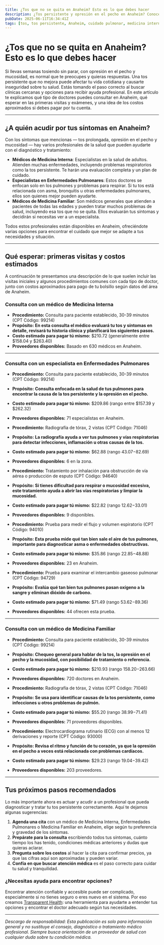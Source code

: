 ```yaml
---
title: ¿Tos que no se quita en Anaheim? Esto es lo que debes hacer  
description: ¿Tos persistente y opresión en el pecho en Anaheim? Conoce a qué especialistas acudir, los costos estimados y los siguientes pasos para recibir atención profesional.  
pubDate: 2025-06-11T16:34:41Z  
tags: [tos, tos persistente, Anaheim, cuidado pulmonar, medicina interna, medicina familiar, costos de salud]  
---
```


# ¿Tos que no se quita en Anaheim? Esto es lo que debes hacer

Si llevas semanas tosiendo sin parar, con opresión en el pecho y mucosidad, es normal que te preocupes y quieras respuestas. Una tos persistente que no mejora puede afectar tu vida cotidiana y causarte inseguridad sobre tu salud. Estás tomando el paso correcto al buscar clínicas cercanas y opciones para recibir ayuda profesional. En este artículo te explicamos qué tipo de doctores puedes consultar en Anaheim, qué esperar en las primeras visitas y exámenes, y una idea de los costos aproximados si debes pagar por tu cuenta.

---

## ¿A quién acudir por tus síntomas en Anaheim?

Con los síntomas que mencionas — tos prolongada, opresión en el pecho y mucosidad — hay varios profesionales de la salud que pueden ayudarte con el diagnóstico y tratamiento:

- **Médicos de Medicina Interna**: Especialistas en la salud de adultos. Atienden muchas enfermedades, incluyendo problemas respiratorios como la tos persistente. Te harán una evaluación completa y un plan de cuidado.
- **Especialistas en Enfermedades Pulmonares**: Estos doctores se enfocan solo en los pulmones y problemas para respirar. Si tu tos está relacionada con asma, bronquitis u otras enfermedades pulmonares, ellos son quienes mejor pueden ayudarte.
- **Médicos de Medicina Familiar**: Son médicos generales que atienden a pacientes de todas las edades y pueden tratar muchos problemas de salud, incluyendo esa tos que no se quita. Ellos evaluarán tus síntomas y decidirán si necesitas ver a un especialista.

Todos estos profesionales están disponibles en Anaheim, ofreciéndote varias opciones para encontrar el cuidado que mejor se adapte a tus necesidades y situación.

---

## Qué esperar: primeras visitas y costos estimados

A continuación te presentamos una descripción de lo que suelen incluir las visitas iniciales y algunos procedimientos comunes con cada tipo de doctor, junto con costos aproximados para pago de tu bolsillo según datos del área de Anaheim.

### Consulta con un médico de Medicina Interna

- **Procedimiento:** Consulta para paciente establecido, 30-39 minutos (CPT Código: 99214)  
- **Propósito:** **En esta consulta el médico evaluará tu tos y síntomas en detalle, revisará tu historia clínica y planificará los siguientes pasos.**  
- **Costo estimado para pagar tú mismo:** $210.72 (generalmente entre $158.04 y $263.40)  
- **Proveedores disponibles:** Basado en 630 médicos en Anaheim.

---

### Consulta con un especialista en Enfermedades Pulmonares

- **Procedimiento:** Consulta para paciente establecido, 30-39 minutos (CPT Código: 99214)  
- **Propósito:** **Consulta enfocada en la salud de tus pulmones para encontrar la causa de la tos persistente y la opresión en el pecho.**  
- **Costo estimado para pagar tú mismo:** $209.86 (rango entre $157.39 y $262.32)  
- **Proveedores disponibles:** 71 especialistas en Anaheim.

- **Procedimiento:** Radiografía de tórax, 2 vistas (CPT Código: 71046)  
- **Propósito:** **La radiografía ayuda a ver tus pulmones y vías respiratorias para detectar infecciones, inflamación u otras causas de la tos.**  
- **Costo estimado para pagar tú mismo:** $62.88 (rango $43.07-$82.69)  
- **Proveedores disponibles:** 6 en la zona.

- **Procedimiento:** Tratamiento por inhalación para obstrucción de vía aérea o producción de esputo (CPT Código: 94640)  
- **Propósito:** **Si tienes dificultad para respirar o mucosidad excesiva, este tratamiento ayuda a abrir las vías respiratorias y limpiar la mucosidad.**  
- **Costo estimado para pagar tú mismo:** $22.82 (rango $12.62-$33.01)  
- **Proveedores disponibles:** 9 disponibles.

- **Procedimiento:** Prueba para medir el flujo y volumen espiratorio (CPT Código: 94010)  
- **Propósito:** **Esta prueba mide qué tan bien sale el aire de tus pulmones, importante para diagnosticar asma o enfermedades obstructivas.**  
- **Costo estimado para pagar tú mismo:** $35.86 (rango $22.85-$48.88)  
- **Proveedores disponibles:** 23 en Anaheim.

- **Procedimiento:** Prueba para examinar el intercambio gaseoso pulmonar (CPT Código: 94729)  
- **Propósito:** **Evalúa qué tan bien tus pulmones pasan oxígeno a la sangre y eliminan dióxido de carbono.**  
- **Costo estimado para pagar tú mismo:** $71.49 (rango $53.62-$89.36)  
- **Proveedores disponibles:** 44 ofrecen esta prueba.

---

### Consulta con un médico de Medicina Familiar

- **Procedimiento:** Consulta para paciente establecido, 30-39 minutos (CPT Código: 99214)  
- **Propósito:** **Chequeo general para hablar de la tos, la opresión en el pecho y la mucosidad, con posibilidad de tratamiento o referencia.**  
- **Costo estimado para pagar tú mismo:** $210.93 (rango $158.20-$263.66)  
- **Proveedores disponibles:** 720 doctores en Anaheim.

- **Procedimiento:** Radiografía de tórax, 2 vistas (CPT Código: 71046)  
- **Propósito:** **Se usa para identificar causas de la tos persistente, como infecciones u otros problemas de pulmón.**  
- **Costo estimado para pagar tú mismo:** $55.20 (rango $38.99-$71.41)  
- **Proveedores disponibles:** 71 proveedores disponibles.

- **Procedimiento:** Electrocardiograma rutinario (ECG) con al menos 12 derivaciones y reporte (CPT Código: 93000)  
- **Propósito:** **Revisa el ritmo y función de tu corazón, ya que la opresión en el pecho a veces está relacionada con problemas cardíacos.**  
- **Costo estimado para pagar tú mismo:** $29.23 (rango $19.04-$39.42)  
- **Proveedores disponibles:** 203 proveedores.

---

## Tus próximos pasos recomendados

Lo más importante ahora es actuar y acudir a un profesional que pueda diagnosticar y tratar tu tos persistente correctamente. Aquí te dejamos algunas sugerencias:

1. **Agenda una cita** con un médico de Medicina Interna, Enfermedades Pulmonares o Medicina Familiar en Anaheim, elige según tu preferencia y gravedad de los síntomas.  
2. **Prepárate para la consulta** escribiendo todos tus síntomas, cuánto tiempo los has tenido, condiciones médicas anteriores y dudas que quieras aclarar.  
3. **Pregunta sobre los costos** al hacer la cita para confirmar precios, ya que las cifras aquí son aproximadas y pueden variar.  
4. **Confía en que buscar atención médica** es el paso correcto para cuidar tu salud y tranquilidad.

### ¿Necesitas ayuda para encontrar opciones?

Encontrar atención confiable y accesible puede ser complicado, especialmente si no tienes seguro o eres nuevo en el sistema. Por eso creamos [Transparent Health](https://transparenthealth.ai): una herramienta para ayudarte a entender tus opciones y encontrar el doctor adecuado según tus necesidades.

---

*Descargo de responsabilidad: Esta publicación es solo para información general y no sustituye el consejo, diagnóstico o tratamiento médico profesional. Siempre busca orientación de un proveedor de salud con cualquier duda sobre tu condición médica.*